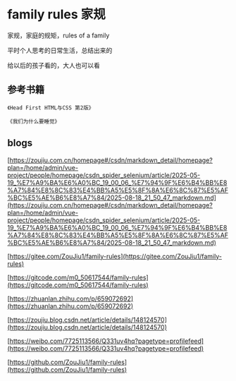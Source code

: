 #  family rules 家规

家规，家庭的规矩，rules of a family

平时个人思考的日常生活，总结出来的

给以后的孩子看的，大人也可以看


## 参考书籍
`《Head First HTML与CSS 第2版》`

`《我们为什么要睡觉》`

## blogs

[https://zoujiu.com.cn/homepage#/csdn/markdown_detail/homepage?plan=/home/admin/vue-project/people/homepage/csdn_spider_selenium/article/2025-05-19_%E7%A9%BA%E6%A0%BC_19_00_06_%E7%94%9F%E6%B4%BB%E8%A7%84%E8%8C%83%E4%BB%A5%E5%8F%8A%E6%8C%87%E5%AF%BC%E5%AE%B6%E8%A7%84/2025-08-18_21_50_47_markdown.md](https://zoujiu.com.cn/homepage#/csdn/markdown_detail/homepage?plan=/home/admin/vue-project/people/homepage/csdn_spider_selenium/article/2025-05-19_%E7%A9%BA%E6%A0%BC_19_00_06_%E7%94%9F%E6%B4%BB%E8%A7%84%E8%8C%83%E4%BB%A5%E5%8F%8A%E6%8C%87%E5%AF%BC%E5%AE%B6%E8%A7%84/2025-08-18_21_50_47_markdown.md)

[https://gitee.com/ZouJiu1/family-rules](https://gitee.com/ZouJiu1/family-rules)

[https://gitcode.com/m0_50617544/family-rules](https://gitcode.com/m0_50617544/family-rules)

[https://zhuanlan.zhihu.com/p/659072692](https://zhuanlan.zhihu.com/p/659072692)

[https://zoujiu.blog.csdn.net/article/details/148124570](https://zoujiu.blog.csdn.net/article/details/148124570)

[https://weibo.com/7725113566/Q331uv4hq?pagetype=profilefeed](https://weibo.com/7725113566/Q331uv4hq?pagetype=profilefeed)

[https://github.com/ZouJiu1/family-rules](https://github.com/ZouJiu1/family-rules)
